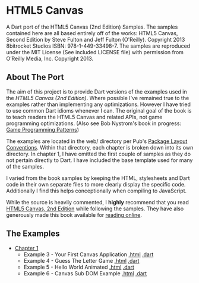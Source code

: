 HTML5 Canvas
============

A Dart port of the HTML5 Canvas (2nd Edition) Samples. The samples contained
here are all based entirely off of the works: HTML5 Canvas, Second Edition
by Steve Fulton and Jeff Fulton (O'Reilly). Copyright 2013 8bitrocket Studios
ISBN: 978-1-449-33498-7. The samples are reproduced under the MIT License
(See included LICENSE file) with permission from O’Reilly Media, Inc. 
Copyright 2013.

About The Port
--------------

The aim of this project is to provide Dart versions of the examples used in
the *HTML5 Canvas (2nd Edition)*. Where possible I've remained true to the
examples rather than implementing any optimizations. However I have tried to 
use common Dart idioms whenever I can. The original goal of the book is to
teach readers the HTML5 Canvas and related APIs, not game programming
optimizations.
(Also see Bob Nystrom's book in progress: [Game Programming Patterns](http://gameprogrammingpatterns.com/))

The examples are located in the web/ directory per Pub's 
[Package Layout Conventions](http://pub.dartlang.org/doc/package-layout.html).
Within that directory, each chapter is broken down into its own directory.
In chapter 1, I have omitted the first couple of samples as they do not 
pertain directly to Dart. I have included the base template used for many
of the samples.

I varied from the book samples by keeping the HTML, stylesheets and Dart code
in their own separate files to more clearly display the specific code.
Additionally I find this helps conceptionally when compiling to JavaScript.

While the source is heavily commented, I **highly** recommend that you read 
[HTML5 Canvas, 2nd Edition](http://shop.oreilly.com/product/0636920026266.do) while
following the samples. They have also generously made this book available for 
[reading online](http://chimera.labs.oreilly.com/books/1234000001654/index.html).

The Examples
------------
* [Chapter 1](https://github.com/butlermatt/dart_HTML5_Canvas/tree/master/web/ch1)
    * Example 3 - Your First Canvas Application [.html](https://github.com/butlermatt/dart_HTML5_Canvas/blob/master/web/ch1/ch1ex3.html)
[.dart](https://github.com/butlermatt/dart_HTML5_Canvas/blob/master/web/ch1/ch1ex3.dart)
    * Example 4 - Guess The Letter Game [.html](https://github.com/butlermatt/dart_HTML5_Canvas/blob/master/web/ch1/ch1ex4.html)
[.dart](https://github.com/butlermatt/dart_HTML5_Canvas/blob/master/web/ch1/ch1ex4.dart)
    * Example 5 - Hello World Animated [.html](https://github.com/butlermatt/dart_HTML5_Canvas/blob/master/web/ch1/ch1ex5.html)
[.dart](https://github.com/butlermatt/dart_HTML5_Canvas/blob/master/web/ch1/ch1ex5.dart)
    * Example 6 - Canvas Sub DOM Example [.html](https://github.com/butlermatt/dart_HTML5_Canvas/blob/master/web/ch1/ch1ex6.html)
[.dart](https://github.com/butlermatt/dart_HTML5_Canvas/blob/master/web/ch1/ch1ex6.html)
